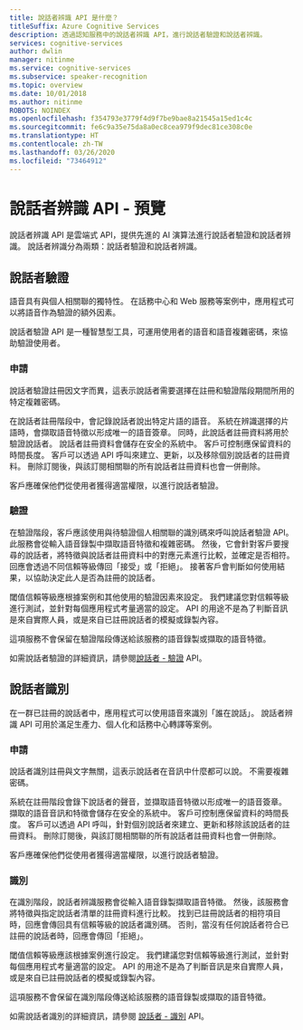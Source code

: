 ```yaml
---
title: 說話者辨識 API 是什麼？
titleSuffix: Azure Cognitive Services
description: 透過認知服務中的說話者辨識 API，進行說話者驗證和說話者辨識。
services: cognitive-services
author: dwlin
manager: nitinme
ms.service: cognitive-services
ms.subservice: speaker-recognition
ms.topic: overview
ms.date: 10/01/2018
ms.author: nitinme
ROBOTS: NOINDEX
ms.openlocfilehash: f354793e3779f4d9f7be9bae8a21545a15ed1c4c
ms.sourcegitcommit: fe6c9a35e75da8a0ec8cea979f9dec81ce308c0e
ms.translationtype: HT
ms.contentlocale: zh-TW
ms.lasthandoff: 03/26/2020
ms.locfileid: "73464912"
---
```

# <a name="speaker-recognition-api---preview"></a>說話者辨識 API - 預覽

說話者辨識 API 是雲端式 API，提供先進的 AI 演算法進行說話者驗證和說話者辨識。 說話者辨識分為兩類：說話者驗證和說話者辨識。

## <a name="speaker-verification"></a>說話者驗證

語音具有與個人相關聯的獨特性。  在話務中心和 Web 服務等案例中，應用程式可以將語音作為驗證的額外因素。

說話者驗證 API 是一種智慧型工具，可運用使用者的語音和語音複雜密碼，來協助驗證使用者。

### <a name="enrollment"></a>申請

說話者驗證註冊因文字而異，這表示說話者需要選擇在註冊和驗證階段期間所用的特定複雜密碼。

在說話者註冊階段中，會記錄說話者說出特定片語的語音。 系統在辨識選擇的片語時，會擷取語音特徵以形成唯一的語音簽章。 同時，此說話者註冊資料將用於驗證說話者。 說話者註冊資料會儲存在安全的系統中。 客戶可控制應保留資料的時間長度。 客戶可以透過 API 呼叫來建立、更新，以及移除個別說話者的註冊資料。  刪除訂閱後，與該訂閱相關聯的所有說話者註冊資料也會一併刪除。

客戶應確保他們從使用者獲得適當權限，以進行說話者驗證。

### <a name="verification"></a>驗證

在驗證階段，客戶應該使用與待驗證個人相關聯的識別碼來呼叫說話者驗證 API。  此服務會從輸入語音錄製中擷取語音特徵和複雜密碼。 然後，它會針對客戶要搜尋的說話者，將特徵與說話者註冊資料中的對應元素進行比較，並確定是否相符。  回應會透過不同信賴等級傳回「接受」或「拒絕」。  接著客戶會判斷如何使用結果，以協助決定此人是否為註冊的說話者。

閾值信賴等級應根據案例和其他使用的驗證因素來設定。 我們建議您對信賴等級進行測試，並針對每個應用程式考量適當的設定。 API 的用途不是為了判斷音訊是來自實際人員，或是來自已註冊說話者的模擬或錄製內容。

這項服務不會保留在驗證階段傳送給該服務的語音錄製或擷取的語音特徵。

如需說話者驗證的詳細資訊，請參閱[說話者 - 驗證](https://westus.dev.cognitive.microsoft.com/docs/services/563309b6778daf02acc0a508/operations/563309b7778daf06340c9652) API。

## <a name="speaker-identification"></a>說話者識別

在一群已註冊的說話者中，應用程式可以使用語音來識別「誰在說話」。 說話者辨識 API 可用於滿足生產力、個人化和話務中心轉譯等案例。

### <a name="enrollment"></a>申請

說話者識別註冊與文字無關，這表示說話者在音訊中什麼都可以說。 不需要複雜密碼。

系統在註冊階段會錄下說話者的聲音，並擷取語音特徵以形成唯一的語音簽章。 擷取的語音音訊和特徵會儲存在安全的系統中。 客戶可控制應保留資料的時間長度。 客戶可以透過 API 呼叫，針對個別說話者來建立、更新和移除該說話者的註冊資料。 刪除訂閱後，與該訂閱相關聯的所有說話者註冊資料也會一併刪除。

客戶應確保他們從使用者獲得適當權限，以進行說話者驗證。

### <a name="identification"></a>識別

在識別階段，說話者辨識服務會從輸入語音錄製擷取語音特徵。 然後，該服務會將特徵與指定說話者清單的註冊資料進行比較。 找到已註冊說話者的相符項目時，回應會傳回具有信賴等級的說話者識別碼。  否則，當沒有任何說話者符合已註冊的說話者時，回應會傳回「拒絕」。

閾值信賴等級應該根據案例進行設定。 我們建議您對信賴等級進行測試，並針對每個應用程式考量適當的設定。 API 的用途不是為了判斷音訊是來自實際人員，或是來自已註冊說話者的模擬或錄製內容。

這項服務不會保留在識別階段傳送給該服務的語音錄製或擷取的語音特徵。

如需說話者識別的詳細資訊，請參閱 [說話者 - 識別](https://westus.dev.cognitive.microsoft.com/docs/services/563309b6778daf02acc0a508/operations/5645c068e597ed22ec38f42e) API。
